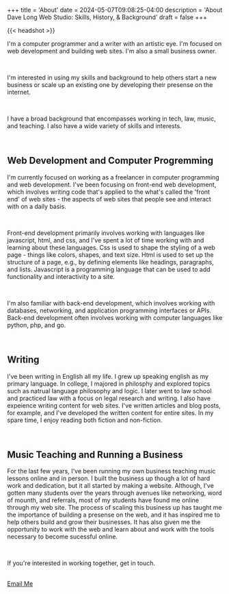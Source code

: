 +++
title = 'About'
date = 2024-05-07T09:08:25-04:00
description = 'About Dave Long Web Studio: Skills, History, & Background'
draft = false
+++

{{< headshot >}}

<p>I'm a computer programmer and a writer with an artistic eye. I'm focused on
web development and building web sites.  I'm also a small business owner.</p>

<br>

<p>I'm interested in using my skills and background to help others start a new
business or scale up an existing one by developing their presense on the
internet.</p>

<br>

<p>I have a broad background that encompasses working in tech, law, music, and
teaching.  I also have a wide variety of skills and interests.</p> 

<br>

<h2>Web Development and Computer Progremming</h2>

<p>I'm currently focused on working as a freelancer in computer programming and
web development.  I've been focusing on front-end web development, which
involves writing code that's applied to the what's called the 'front end' of
web sites - the aspects of web sites that people see and interact with on a daily
basis.</p>

<br>

<p>Front-end development primarily involves working with languages
like javascript, html, and css, and I've spent a lot of time working with and
learning about these languages.  Css is used to shape the styling of a web page
- things like colors, shapes, and text size.  Html is used to set up the
structure of a page, e.g., by defining elements like headings, paragraphs, and
lists.  Javascript is a programming language that can be used to add
functionality and interactivity to a site.</p>

<br>

<p>I'm also familiar with back-end development, which involves working with
databases, networking, and application programming interfaces or APIs. Back-end
development often involves working with computer languages like python, php, and
go.<p/>


<br>

<h2>Writing</h2>

<p>I've been writing in English all my life.  I grew up speaking english as my
primary language.  In college, I majored in philosphy and explored topics such
as natrual language philosophy and logic.  I later went to law school and
practiced law with a focus on legal research and writing. I also have expeience
writing content for web sites.  I've written articles and blog posts, for
example, and I've developed the written content for entire sites. In my spare
time, I enjoy reading both fiction and non-fiction.</p> 

<br/>

<h2>Music Teaching and Running a Business</h2>

<p>For the last few years, I've been running my own business teaching music
lessons online and in person.  I built the business up though a lot of hard
work and dedication, but it all started by making a website.  Although, I've
gotten many students over the years through avenues like networking, word of
mounth, and referrals, most of my students have found me online through my web
site.  The process of scaling this business up has taught me the importance of
building a presense on the web, and it has inspired me to help others build and
grow their businesses.  It has also given me the opportunity to work with the
web and learn about and work with the tools necessary to become sucessful
online.</p> 

<br/>

<p class='txt-center'>If you're interested in working together, get in touch.</p> 

<br>

<div>
    <a 
      href="mailto:davelongdev@gmail.com"
    class="btn btn-center"
    >
      Email Me
    </a>
</div>

<br/>


